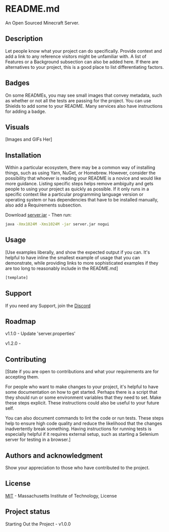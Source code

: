 # README.md

An Open Sourced Minecraft Server.

## Description

Let people know what your project can do specifically. Provide context and add a link to any reference visitors might be unfamiliar with. A list of Features or a Background subsection can also be added here. If there are alternatives to your project, this is a good place to list differentiating factors.

## Badges 

On some READMEs, you may see small images that convey metadata, such as whether or not all the tests are passing for the project. You can use Shields to add some to your README. Many services also have instructions for adding a badge.

## Visuals

[Images and GIFs Her]

## Installation

Within a particular ecosystem, there may be a common way of installing things, such as using Yarn, NuGet, or Homebrew. However, consider the possibility that whoever is reading your README is a novice and would like more guidance. Listing specific steps helps remove ambiguity and gets people to using your project as quickly as possible. If it only runs in a specific context like a particular programming language version or operating system or has dependencies that have to be installed manually, also add a Requirements subsection.

Download [server.jar](https://launcher.mojang.com/v1/objects/125e5adf40c659fd3bce3e66e67a16bb49ecc1b9/server.jar) - Then run:

```bash
java -Xmx1024M -Xms1024M -jar server.jar nogui
```

## Usage

[Use examples liberally, and show the expected output if you can. It's helpful to have inline the smallest example of usage that you can demonstrate, while providing links to more sophisticated examples if they are too long to reasonably include in the README.md]

```python
[template]
```

## Support

If you need any Support, join the [Discord](https://dsc.gg/chillzone2.0/)
## Roadmap

v1.1.0 - Update 'server.properties'

v1.2.0 -

## Contributing

[State if you are open to contributions and what your requirements are for accepting them.

For people who want to make changes to your project, it's helpful to have some documentation on how to get started. Perhaps there is a script that they should run or some environment variables that they need to set. Make these steps explicit. These instructions could also be useful to your future self.

You can also document commands to lint the code or run tests. These steps help to ensure high code quality and reduce the likelihood that the changes inadvertently break something. Having instructions for running tests is especially helpful if it requires external setup, such as starting a Selenium server for testing in a browser.]

## Authors and acknowledgment

Show your appreciation to those who have contributed to the project.

## License

[MIT](https://choosealicense.com/licenses/mit/) - Massachusetts Institute of Technology, License

## Project status

Starting Out the Project - v1.0.0